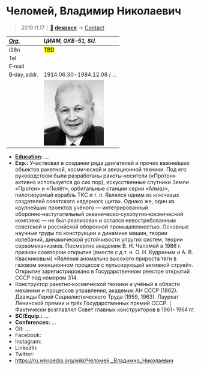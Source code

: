 # Челомей, Владимир Николаевич
> 2019.11.17 ┊ **[🚀](../index/index.md) [despace](index.md)** → [Contact](contact.md)

|*[Org.](contact.md)*|*ЦИАМ, ОКБ-51, SU.*|
|:--|:--|
|i18n| <mark>TBD</mark> |
|Tel| |
|E‑mail| |
|B‑day, addr.| 1914.06.30 ‑ 1984.12.08 / … |
|| [![](f/contact/c/chelomey_001_photo_thumb.jpg)](f/contact/c/chelomey_001_photo.jpg)|

   - **[Education](edu.md):** …
   - **Exp.:** Участвовал в создании ряда двигателей и прочих важнейших объектов ракетной, космической и авиационной техники. Под его руководством были разработаны ракеты‑носители («Протон» активно используется до сих пор), искусственные спутники Земли «Протон» и «Полёт», орбитальные станции серии «Алмаз», пилотируемый корабль ТКС и т. п. Являлся одним из ключевых создателей советского «ядерного щита». Однако же, один из крупнейших проектов учёного — интегрированный оборонно‑наступательный океаническо‑сухопутно‑космический комплекс — не был реализован и остался невостребованным советской и российской оборонной промышленностью. Основные научные труды по конструкции и динамике машин, теории колебаний, динамической устойчивости упругих систем, теории сервомеханизмов. Посмертно академик В. Н. Челомей в 1986 г. признан соавтором открытия (вместе с д.т. н. О. Н. Кудриным и А. В. Квасниковым) «Явления аномально высокого прироста тяги в газовом эжекционном процессе с пульсирующей активной струей». Открытие зарегистрировано в Государственном реестре открытий СССР под номером 314.
   - Конструктор ракетно‑космической техники и учёный в области механики и процессов управления, академик АН СССР (1962). Дважды Герой Социалистического Труда (1959, 1963). Лауреат Ленинской премии и трёх Государственных премий СССР. ┊ Фактически возглавлял Совет главных конструкторов в 1961 ‑ 1964 гг.
   - **SC/Equip.:** …
   - **Conferences:** …
   - Git: …
   - Facebook: 
   - Instagram: 
   - LinkedIn: 
   - Twitter: 
   - <https://ru.wikipedia.org/wiki/Челомей,_Владимир_Николаевич>

